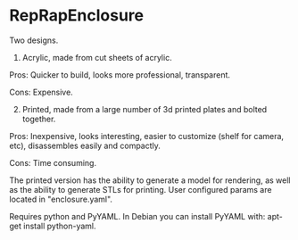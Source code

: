 RepRapEnclosure
===============

Two designs.

1. Acrylic, made from cut sheets of acrylic. 

Pros: Quicker to build, looks more professional, transparent.

Cons: Expensive.

2. Printed, made from a large number of 3d printed plates and bolted together. 

Pros: Inexpensive, looks interesting, easier to customize (shelf for camera, etc), disassembles easily and compactly. 

Cons: Time consuming. 

The printed version has the ability to generate a model for rendering, as well as the ability to generate STLs for printing.
User configured params are located in "enclosure.yaml".

Requires python and PyYAML. In Debian you can install PyYAML with: apt-get install python-yaml.
